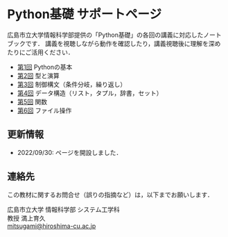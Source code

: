 # Python基礎 サポートページ

広島市立大学情報科学部提供の「Python基礎」の各回の講義に対応したノートブックです．
講義を視聴しながら動作を確認したり，講義視聴後に理解を深めたりにご活用ください．

- [第1回](https://github.com/mitsugami/python-basic/blob/main/practice01.ipynb) Pythonの基本
- [第2回](https://github.com/mitsugami/python-basic/blob/main/practice02.ipynb) 型と演算
- [第3回](https://github.com/mitsugami/python-basic/blob/main/practice03.ipynb) 制御構文（条件分岐，繰り返し）
- [第4回](https://github.com/mitsugami/python-basic/blob/main/practice04.ipynb) データ構造（リスト，タプル，辞書，セット）
- [第5回](https://github.com/mitsugami/python-basic/blob/main/practice05.ipynb) 関数
- [第6回](https://github.com/mitsugami/python-basic/blob/main/practice06.ipynb) ファイル操作



## 更新情報

- 2022/09/30: ページを開設しました．



## 連絡先

この教材に関するお問合せ（誤りの指摘など）は，以下までお願いします．

広島市立大学 情報科学部 システム工学科<br>
教授  満上育久<br>
mitsugami@hiroshima-cu.ac.jp
